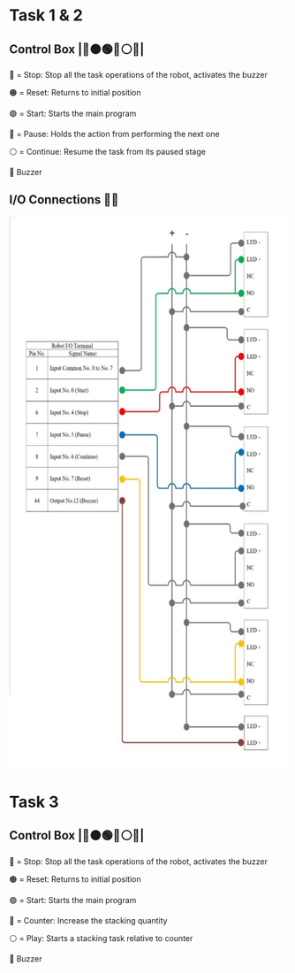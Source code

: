 # Task 1 & 2
## Control Box |🔴🟠🟢🔵⚪🚨|
🔴 = Stop: Stop all the task operations of the robot, activates the buzzer

🟠 = Reset: Returns to initial position

🟢 = Start: Starts the main program

🔵 = Pause: Holds the action from performing the next one

⚪ = Continue: Resume the task from its paused stage

🚨 Buzzer

## I/O Connections 🔌📍

<p align="center">
  <img src="Assets/IO%20Diagram.jpg" alt="IO Diagram" height = "1000" width="600">
</p>

# Task 3

## Control Box |🔴🟠🟢🔵⚪🚨|

🔴 = Stop: Stop all the task operations of the robot, activates the buzzer

🟠 = Reset: Returns to initial position

🟢 = Start: Starts the main program

🔵 = Counter: Increase the stacking quantity

⚪ = Play: Starts a stacking task relative to counter

🚨 Buzzer
